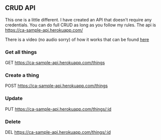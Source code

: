 ## CRUD API
This one is a little different. I have created an API that doesn't require any credentials. You can do full CRUD as long as you follow my rules. The api is https://ca-sample-api.herokuapp.com/

There is a video (no audio sorry) of how it works that can be found [here](https://youtu.be/K51HMC5AhUQ)


### Get all things
GET https://ca-sample-api.herokuapp.com/things

### Create a thing
POST https://ca-sample-api.herokuapp.com/things

### Update 
PUT https://ca-sample-api.herokuapp.com/things/:id

### Delete
DEL https://ca-sample-api.herokuapp.com/things/:id
